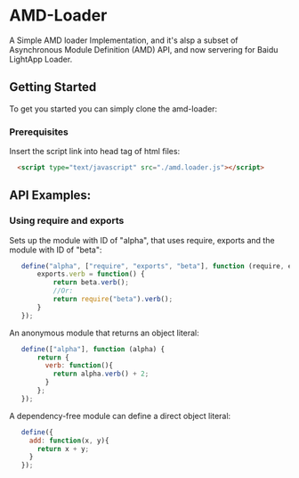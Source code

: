 # AMD-Loader

A Simple AMD loader Implementation, and it's alsp a subset of Asynchronous Module Definition (AMD) API, and now servering for Baidu LightApp Loader.


## Getting Started

To get you started you can simply clone the amd-loader:

### Prerequisites

Insert the script link into head tag of html files: 

```html
  <script type="text/javascript" src="./amd.loader.js"></script>
```

## API Examples: <a name="examples"></a>

### Using require and exports

Sets up the module with ID of "alpha", that uses require, exports and the module with ID of "beta":

```javascript
   define("alpha", ["require", "exports", "beta"], function (require, exports, beta) {
       exports.verb = function() {
           return beta.verb();
           //Or:
           return require("beta").verb();
       }
   });
```

An anonymous module that returns an object literal:

```javascript
   define(["alpha"], function (alpha) {
       return {
         verb: function(){
           return alpha.verb() + 2;
         }
       };
   });
```

A dependency-free module can define a direct object literal:

```javascript
   define({
     add: function(x, y){
       return x + y;
     }
   });
```